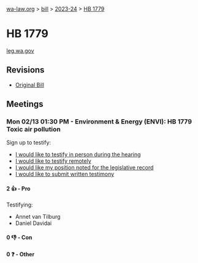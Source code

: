 [wa-law.org](/) > [bill](/bill/) > [2023-24](/bill/2023-24/) > [HB 1779](/bill/2023-24/hb/1779/)

# HB 1779
[leg.wa.gov](https://app.leg.wa.gov/billsummary?BillNumber=1779&Year=2023&Initiative=false)

## Revisions
* [Original Bill](1/)

## Meetings
### Mon 02/13 01:30 PM - Environment & Energy (ENVI): HB 1779 Toxic air pollution
Sign up to testify:
* [I would like to testify in person during the hearing](https://app.leg.wa.gov/csi/Testifier/Add?chamber=House&mId=30766&aId=151747&caId=21402&tId=1)
* [I would like to testify remotely](https://app.leg.wa.gov/csi/Testifier/Add?chamber=House&mId=30766&aId=151747&caId=21402&tId=2)
* [I would like my position noted for the legislative record](https://app.leg.wa.gov/csi/Testifier/Add?chamber=House&mId=30766&aId=151747&caId=21402&tId=3)
* [I would like to submit written testimony](https://app.leg.wa.gov/csi/Testifier/Add?chamber=House&mId=30766&aId=151747&caId=21402&tId=4)

#### 2 👍 - Pro
Testifying:
* Annet van Tilburg
* Daniel Davidai

#### 0 👎 - Con

#### 0 ❓ - Other
